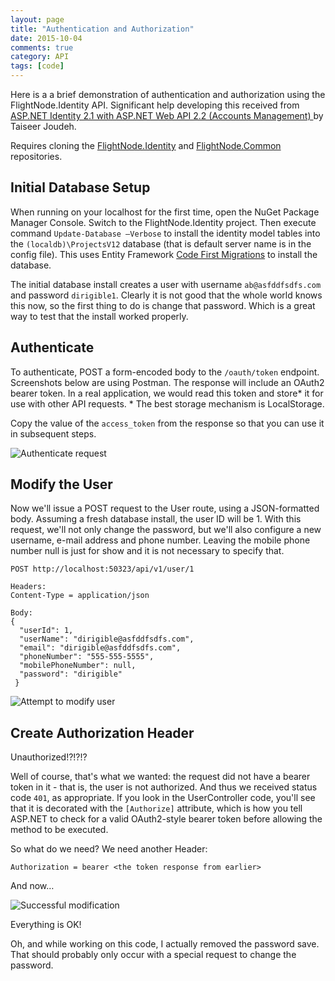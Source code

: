 ```yaml
---
layout: page
title: "Authentication and Authorization"
date: 2015-10-04
comments: true
category: API
tags: [code]
---
```


Here is a a brief demonstration of authentication and authorization using the 
FlightNode.Identity API. Significant help developing this received from
[ASP.NET Identity 2.1 with ASP.NET Web API 2.2 (Accounts Management) ](http://bitoftech.net/2015/01/21/asp-net-identity-2-with-asp-net-web-api-2-accounts-management/)
by Taiseer Joudeh.

Requires cloning the [FlightNode.Identity](https://github.com/FlightNode/FlightNode.Identity)
and [FlightNode.Common](https://github.com/FlightNode.Common) repositories.

## Initial Database Setup

When running on your localhost for the first time, open the NuGet Package 
Manager Console. Switch to the FlightNode.Identity project. Then execute 
command `Update-Database –Verbose` to install the identity model tables into 
the `(localdb)\ProjectsV12` database (that is default server name is in the 
config file). This uses Entity Framework 
[Code First Migrations](https://msdn.microsoft.com/en-us/data/jj591621.aspx) 
to install the database. 

The initial database install creates a user with username `ab@asfddfsdfs.com` 
and password `dirigible1`. Clearly it is not good that the whole world knows 
this now, so the first thing to do is change that password. Which is a great 
way to test that the install worked properly.

## Authenticate
	
To authenticate, POST a form-encoded body to the `/oauth/token` endpoint. 
Screenshots below are using Postman. The response will include an OAuth2 
bearer token. In a real application, we would read this token and store* 
it for use with other API requests. * The best storage mechanism is 
LocalStorage.
	
Copy the value of the `access_token` from the response so that you can use 
it in subsequent steps.
	
![Authenticate request](http://flightnode.github.io/images/authentication1.png)

## 	Modify the User
	
Now we'll issue a POST request to the User route, using a JSON-formatted body. 
Assuming a fresh database install, the user ID will be 1.  With this request, 
we'll not only change the password, but we'll also configure a new username, 
e-mail address and phone number. Leaving the mobile phone number null is just 
for show and it is not necessary to specify that.
	
    POST http://localhost:50323/api/v1/user/1
	
    Headers:
    Content-Type = application/json
	
    Body:
    {
      "userId": 1,
      "userName": "dirigible@asfddfsdfs.com",
      "email": "dirigible@asfddfsdfs.com",
      "phoneNumber": "555-555-5555",
      "mobilePhoneNumber": null,
      "password": "dirigible"
     }

![Attempt to modify user](http://flightnode.github.io/images/authentication2.png)

## Create Authorization Header

Unauthorized!?!?!?
	
Well of course, that's what we wanted: the request did not have a bearer token 
in it - that is, the user is not authorized. And thus we received status code 
`401`, as appropriate. If you look in the UserController code, you'll see
that it is decorated with the `[Authorize]` attribute, which is how you tell
ASP.NET to check for a valid OAuth2-style bearer token before allowing the
method to be executed.

So what do we need? We need another Header:

    Authorization = bearer <the token response from earlier>

And now&hellip;

![Successful modification](http://flightnode.github.io/images/authentication3.png)

Everything is OK! 

Oh, and while working on this code, I actually removed the password save. 
That should probably only occur with a special request to change the password.
